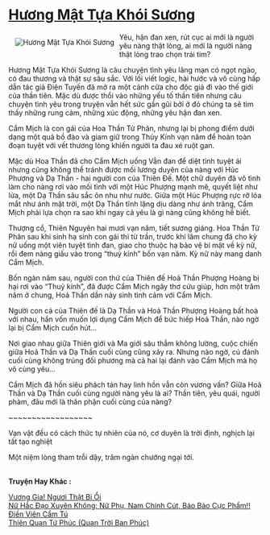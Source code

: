 <a href="https://utruyen.com/huong-mat-tua-khoi-suong/1763/" title="Hương Mật Tựa Khói Sương"><h1>Hương Mật Tựa Khói Sương</h1></a><div style="display:table"><img align="right" style="float: left; padding: 10px;" src="https://utruyen.com/images/story/200x260/huong-mat-tua-khoi-suong.jpg" alt="Hương Mật Tựa Khói Sương">Yêu, hận đan xen, rút cục ai mới là người yêu nàng thật lòng, ai mới là người nàng thật lòng trao chọn trái tim?<p></p>Hương Mật Tựa Khói Sương là câu chuyện tình yêu lãng mạn có ngọt ngào, có đau thương và thật sự sâu sắc. Với lối viết logic, hài hước và vô cùng hấp dẫn tác giả Điện Tuyến đã mở ra một cánh cửa cho độc giả đi vào thế giới của thần tiên. Mặc dù được thổi vào những yếu tố thần tiên nhưng câu chuyện tình yêu trong truyện vẫn hết sức gần gũi bởi ở đó chúng ta sẽ tìm thấy những rung cảm, những xúc động, những yêu hận đan xen.<p></p>Cẩm Mịch là con gái của Hoa Thần Tử Phân, nhưng lại bị phong điểm dưới dạng một quả bồ đào và giam giữ trong Thủy Kính vạn năm để hoàn toàn đoạn tuyệt với vết thương lòng khiến người ta đau xé ruột gan.<p></p>Mặc dù Hoa Thần đã cho Cẩm Mịch uống Vẫn đan để diệt tình tuyệt ái nhưng cũng không thể tránh được mối lương duyên của nàng với Húc Phượng và Dạ Thần - hai người con của Thiên Đế. Một chữ duyên đã vô tình làm cho nàng rơi vào mối tình với một Húc Phượng mạnh mẽ, quyết liệt như lửa, một Dạ Thần sâu sắc ôn nhu như nước. Giữa một Húc Phượng rực rỡ lóa mắt như ánh mặt trời, một Dạ Thần tĩnh lặng dịu dàng như ánh trăng, Cẩm Mịch phải lựa chọn ra sao khi ngay cả yêu là gì nàng cũng không hề biết.<p></p>Thượng cổ, Thiên Nguyên hai mươi vạn năm, tiết sương giáng. Hoa Thần Tử Phân sau khi sinh hạ sinh con gái thì từ trần, trước khi lâm chung đã cho kỳ nữ uống một viên tuyệt tình đan, giao cho thuộc hạ bảo vệ bí mật về kỳ nữ, rồi đem nàng giấu vào trong “thuỷ kính” bốn vạn năm. Kỳ nữ này mang danh Cẩm Mịch.<p></p>Bốn ngàn năm sau, người con thứ của Thiên đế Hoả Thần Phượng Hoàng bị hại rơi vào “Thuỷ kính”, đã được Cẩm Mịch ngây thơ cứu giúp, hơn một trăm năm ở chung, Hoả Thần dần nảy sinh tình cảm với Cẩm Mịch.<p></p>Người con cả của Thiên đế là Dạ Thần và Hoả Thần Phượng Hoàng bất hoà với nhau, hắn vốn muốn lợi dụng Cẩm Mịch để bức hiếp Hoả Thần, nào ngờ lại bị Cẩm Mịch cuốn hút…<p></p>Nơi giao nhau giữa Thiên giới và Ma giới sâu thẳm không lường, cuộc chiến giữa Hoả Thần và Dạ Thần cuối cùng cũng xảy ra. Nhưng nào ngờ, cú đánh cuối cùng không trúng đối phương mà cả hai lại đánh vào Cẩm Mịch mà họ vô cùng yêu…<p></p>Cẩm Mịch đã hồn siêu phách tán hay linh hồn vẫn còn vương vấn? Giữa Hoả Thần và Dạ Thần cuối cùng người nàng yêu là ai? Thần tiên, yêu quái, người phàm, đâu mới là thân phận cuối cùng của nàng?<p></p>~~~~~~~~~~~~~~~~~~<p></p>Vạn vật đều có cách thức tự nhiên của nó, cơ duyên là trời định, nghịch lại tất tạo nghiệt<p></p>Một niệm lòng tham trỗi dậy, trăm ngàn chướng ngại tới.</div><p><br><b>Truyện Hay Khác :</b></p><a href="https://utruyen.com/vuong-gia-nguoi-that-bi-oi/8739/" alt="Vương Gia! Ngươi Thật Bỉ Ổi">Vương Gia! Ngươi Thật Bỉ Ổi</a><br/><a href="https://github.com/quanluxury/truyenhot/tree/master/truyenhay/10517/" alt="Nữ Hắc Đạo Xuyên Không: Nữ Phụ, Nam Chính Cút, Bảo Bảo Cực Phẩm!!">Nữ Hắc Đạo Xuyên Không: Nữ Phụ, Nam Chính Cút, Bảo Bảo Cực Phẩm!!</a><br/><a href="https://www.flickr.com/photos/183745219@N08/48980940291/" alt="Điền Viên Cẩm Tú">Điền Viên Cẩm Tú</a><br/><a href="https://github.com/quanluxury/truyenhot/tree/master/truyenhay/22000/" alt="Thiên Quan Tứ Phúc (Quan Trời Ban Phúc)">Thiên Quan Tứ Phúc (Quan Trời Ban Phúc)</a><br/>